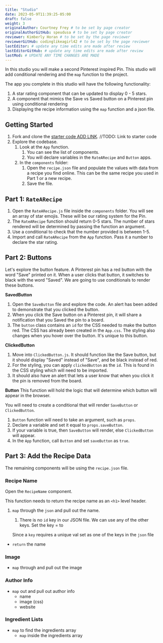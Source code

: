 ```yaml
---
title: "Studio"
date: 2023-05-9T11:39:25-05:00
draft: false
weight: 3
originalAuthor: Courtney Frey # to be set by page creator
originalAuthorGitHub: speudusa # to be set by page creator
reviewer: Kimberly Horan # to be set by the page reviewer
reviewerGitHub: codinglikeagirl42 # to be set by the page reviewer
lastEditor: # update any time edits are made after review
lastEditorGitHub: # update any time edits are made after review
lastMod: # UPDATE ANY TIME CHANGES ARE MADE
---
```


In this studio you will make a second Pinterest inspired Pin.  This studio will add conditional rendering and the `map` function to the project.  


The app you complete in this studio will have the following functionality:
   1. A star rating component that can be updated to display 0 - 5 stars.
   1. A component that mimics the Save vs Saved button on a Pinterest pin using conditional rendering
   1. Displaying the recipe information using the `map` function and a json file.


## Getting Started

1. Fork and clone the [starter code ADD LINK](). //TODO: Link to starter code
1. Explore the codebase.  
   1. Look at the `App` function. 
      1. You can see the list of components.  
      1. You will declare variables in the `RateARecipe` and `Button` apps.  
   1. In the `components` folder:  
      1. Open the `recipe.json` file and populate the values with data from a recipe you find online. This can be the same recipe you used in Part 1 or a new recipe. 
      1. Save the file.

## Part 1: `RateARecipe`

1. Open the `RateARecipe.js` file inside the `components` folder.  You will see an array of star emojis.  These will be our rating system for the Pin.
1. The `RateARecipe` function should return 0-5 stars. The number of stars rendered will be determined by passing the function an argument. 
1. Use a conditional to check that the number provided is between 1-5.  
1. Import and call `RateARecipe` from the `App` function.  Pass it a number to declare the star rating.

## Part 2:  Buttons

Let's explore the button feature.  A Pinterest pin has a red button with the word "Save" printed on it. When a user clicks that button, it switches to black with the word "Saved". We are going to use conditionals to render these buttons. 

**SavedButton**
1. Open the `SaveButton` file and explore the code. An alert has been added to demonstrate that you clicked the button.  
1. When you click the Save button on a Pinterest pin, it will share a notification that you Saved the pin to a board.  
1. The `button` class contains an `id` for the CSS needed to make the button red. The CSS has already been created in the `App.css`. The styling also changes when you hover over the button. It's unique to this button.

**ClickedButton**
1. Move into `ClickedButton.js`. It should function like the Save button, but it should display "Saved" instead of "Save", and be black instead of red. 
1. For the styling, you can apply `clickedButton` as the `id`. This is found in the CSS styling which will need to be imported.  
1. It should also have an alert that lets a user know that when you click it the pin is removed from the board. 

**Button**
This function will hold the logic that will determine which button will appear in the browser.  

You will need to create a conditional that will render `SaveButton` or `ClickedButton`.
   1. `Button` function will need to take an argument, such as `props`.  
   1. Declare a variable and set it equal to `props.saveButton`.
   1. If your variable is true, then `SaveButton` will render, else `ClickedButton` will appear.  
   1. In the `App` function, call `Button` and set `saveButton` as `true`.

## Part 3: Add the Recipe Data

The remaining components will be using the `recipe.json` file.

### Recipe Name

Open the `RecipeName` component.

This function needs to return the recipe name as an `<h1>` level header.

1. `map` through the `json` and pull out the name.
   1. There is no `id` key in our JSON file.  We can use any of the other keys.  Set the key = to  
   
   Since a `key` requires a unique val set as one of the keys in the `json` file
- `return` the name

### Image

- `map` through and pull out the image 

### Author Info

- `map` out and pull out author info
   - name
   - image (css)
   - website

### Ingredient Lists

- `map` to find the ingredients array
   - `map` inside the ingredients array
